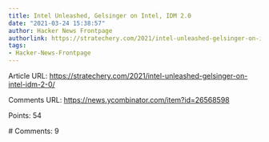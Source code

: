 ```yaml
---
title: Intel Unleashed, Gelsinger on Intel, IDM 2.0
date: "2021-03-24 15:38:57"
author: Hacker News Frontpage
authorlink: https://stratechery.com/2021/intel-unleashed-gelsinger-on-intel-idm-2-0/
tags:
- Hacker-News-Frontpage
---
```


<p>Article URL: <a href="https://stratechery.com/2021/intel-unleashed-gelsinger-on-intel-idm-2-0/">https://stratechery.com/2021/intel-unleashed-gelsinger-on-intel-idm-2-0/</a></p>
<p>Comments URL: <a href="https://news.ycombinator.com/item?id=26568598">https://news.ycombinator.com/item?id=26568598</a></p>
<p>Points: 54</p>
<p># Comments: 9</p>
